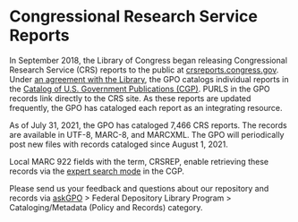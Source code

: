 # Congressional Research Service Reports

In September 2018, the Library of Congress began releasing Congressional Research Service (CRS) reports to the public at [crsreports.congress.gov](https://crsreports.congress.gov/). Under [an agreement with the Library](https://www.fdlp.gov/news-and-events/3772-congressional-research-service-reports-now-available-online), the GPO catalogs individual reports in the [Catalog of U.S. Government Publications (CGP)](https://catalog.gpo.gov/). PURLS in the GPO records link directly to the CRS site. As these reports are updated frequently, the GPO has cataloged each report as an integrating resource.

As of July 31, 2021, the GPO has cataloged 7,466 CRS reports. The records are available in UTF-8, MARC-8, and MARCXML. The GPO will periodically post new files with records cataloged since August 1, 2021.

Local MARC 922 fields with the term, CRSREP, enable retrieving these records via the [expert search mode](https://catalog.gpo.gov/F/?func=find-c&ccl_term=wlts%3Dcrsrep&x=0&y=0) in the CGP.

Please send us your feedback and questions about our repository and records via [askGPO](https://ask.gpo.gov/s/) > Federal Depository Library Program > Cataloging/Metadata (Policy and Records) category.
